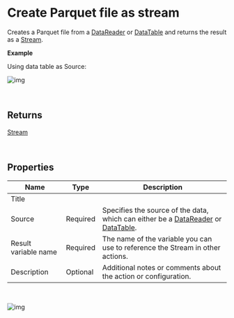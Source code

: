 # Create Parquet file as stream

Creates a Parquet file from a [DataReader](https://learn.microsoft.com/en-us/dotnet/api/system.data.idatareader) or [DataTable](https://learn.microsoft.com/en-us/dotnet/api/system.data.datatable) and returns the result as a [Stream](https://learn.microsoft.com/en-us/dotnet/api/system.io.stream).

**Example**

Using data table as Source:

![img](https://profitbasedocs.blob.core.windows.net/flowimages/parquet-as-stream1.png)

<br/>

## Returns

[Stream](https://learn.microsoft.com/en-us/dotnet/api/system.io.stream)

<br/>

## Properties

| Name                 | Type     | Description                                                                             |
| -------------------- | -------- | ------------------- |
| Title                |          |                                                           |
| Source               | Required | Specifies the source of the data, which can either be a [DataReader](https://learn.microsoft.com/en-us/dotnet/api/system.data.idatareader) or [DataTable](https://learn.microsoft.com/en-us/dotnet/api/system.data.datatable). |
| Result variable name | Required | The name of the variable you can use to reference the Stream in other actions.                                               |
| Description  | Optional |   Additional notes or comments about the action or configuration.  |

<br/>

![img](https://profitbasedocs.blob.core.windows.net/flowimages/parquet-as-stream2.png)

